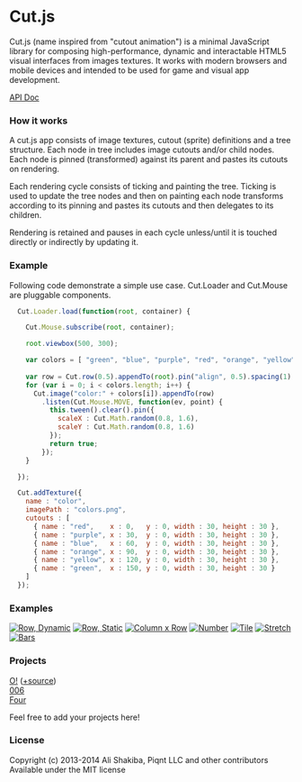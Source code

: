# Cut.js

Cut.js (name inspired from "cutout animation") is a minimal JavaScript library for composing high-performance, dynamic and interactable HTML5 visual interfaces from images textures. It works with modern browsers and mobile devices and intended to be used for game and visual app development.

[API Doc](api-doc.js)

### How it works

A cut.js app consists of image textures, cutout (sprite) definitions and a tree structure. Each node in tree includes image cutouts and/or child nodes. Each node is pinned (transformed) against its parent and pastes its cutouts on rendering.

Each rendering cycle consists of ticking and painting the tree. Ticking is used to update the tree nodes and then on painting each node transforms according to its pinning and pastes its cutouts and then delegates to its children.

Rendering is retained and pauses in each cycle unless/until it is touched directly or indirectly by updating it.

### Example

Following code demonstrate a simple use case. Cut.Loader and Cut.Mouse are pluggable components.

```js
  Cut.Loader.load(function(root, container) {

    Cut.Mouse.subscribe(root, container);

    root.viewbox(500, 300);

    var colors = [ "green", "blue", "purple", "red", "orange", "yellow" ];
  
    var row = Cut.row(0.5).appendTo(root).pin("align", 0.5).spacing(1);
    for (var i = 0; i < colors.length; i++) {
      Cut.image("color:" + colors[i]).appendTo(row)
        .listen(Cut.Mouse.MOVE, function(ev, point) {
          this.tween().clear().pin({
            scaleX : Cut.Math.random(0.8, 1.6),
            scaleY : Cut.Math.random(0.8, 1.6)
          });
          return true;
        });
    }

  });

  Cut.addTexture({
    name : "color",
    imagePath : "colors.png",
    cutouts : [
      { name : "red",    x : 0,   y : 0, width : 30, height : 30 },
      { name : "purple", x : 30,  y : 0, width : 30, height : 30 },
      { name : "blue",   x : 60,  y : 0, width : 30, height : 30 },
      { name : "orange", x : 90,  y : 0, width : 30, height : 30 },
      { name : "yellow", x : 120, y : 0, width : 30, height : 30 },
      { name : "green",  x : 150, y : 0, width : 30, height : 30 }
    ]
  });
```

### Examples

[![Row, Dynamic](https://raw.github.com/piqnt/cut.js/master/examples/row-dynamic/thumbnail.png)](https://rawgithub.com/piqnt/cut.js/master/examples/row-dynamic/index.html)
[![Row, Static](https://raw.github.com/piqnt/cut.js/master/examples/row-static/thumbnail.png)](https://rawgithub.com/piqnt/cut.js/master/examples/row-static/index.html)
[![Column x Row](https://raw.github.com/piqnt/cut.js/master/examples/grid/thumbnail.png)](https://rawgithub.com/piqnt/cut.js/master/examples/grid/index.html)
[![Number](https://raw.github.com/piqnt/cut.js/master/examples/number/thumbnail.png)](https://rawgithub.com/piqnt/cut.js/master/examples/number/index.html)
[![Tile](https://raw.github.com/piqnt/cut.js/master/examples/tile/thumbnail.png)](https://rawgithub.com/piqnt/cut.js/master/examples/tile/index.html)
[![Stretch](https://raw.github.com/piqnt/cut.js/master/examples/stretch/thumbnail.png)](https://rawgithub.com/piqnt/cut.js/master/examples/stretch/index.html)
[![Bars](https://raw.github.com/piqnt/cut.js/master/examples/bars/thumbnail.png)](https://rawgithub.com/piqnt/cut.js/master/examples/bars/index.html)


### Projects

[O!](http://piqnt.com/o/) ([+source](https://github.com/piqnt/game-o))  
[006](http://piqnt.com/006/)  
[Four](http://piqnt.com/4/four/)

Feel free to add your projects here!

### License

Copyright (c) 2013-2014 Ali Shakiba, Piqnt LLC and other contributors  
Available under the MIT license